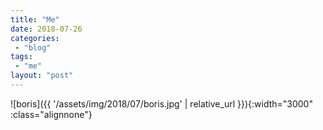 ```yaml
---
title: "Me"
date: 2018-07-26
categories: 
 - "blog"
tags: 
 - "me"
layout: "post"
---
```


![boris]({{ '/assets/img/2018/07/boris.jpg' | relative_url }}){:width="3000" :class="alignnone"}

